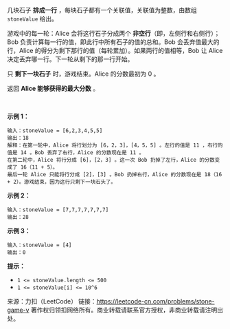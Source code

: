 几块石子 **排成一行** ，每块石子都有一个关联值，关联值为整数，由数组 ```stoneValue``` 给出。

游戏中的每一轮：Alice 会将这行石子分成两个 **非空行**（即，左侧行和右侧行）；Bob 负责计算每一行的值，即此行中所有石子的值的总和。Bob 会丢弃值最大的行，Alice 的得分为剩下那行的值（每轮累加）。如果两行的值相等，Bob 让 Alice 决定丢弃哪一行。下一轮从剩下的那一行开始。

只 **剩下一块石子** 时，游戏结束。Alice 的分数最初为 0 。

返回 **Alice 能够获得的最大分数** 。

 

**示例 1：**
```
输入：stoneValue = [6,2,3,4,5,5]
输出：18
解释：在第一轮中，Alice 将行划分为 [6，2，3]，[4，5，5] 。左行的值是 11 ，右行的值是 14 。Bob 丢弃了右行，Alice 的分数现在是 11 。
在第二轮中，Alice 将行分成 [6]，[2，3] 。这一次 Bob 扔掉了左行，Alice 的分数变成了 16（11 + 5）。
最后一轮 Alice 只能将行分成 [2]，[3] 。Bob 扔掉右行，Alice 的分数现在是 18（16 + 2）。游戏结束，因为这行只剩下一块石头了。
```
**示例 2：**
```
输入：stoneValue = [7,7,7,7,7,7,7]
输出：28
```
**示例 3：**
```
输入：stoneValue = [4]
输出：0
```

**提示：**

* ```1 <= stoneValue.length <= 500```
* ```1 <= stoneValue[i] <= 10^6```

来源：力扣（LeetCode）
链接：https://leetcode-cn.com/problems/stone-game-v
著作权归领扣网络所有。商业转载请联系官方授权，非商业转载请注明出处。
